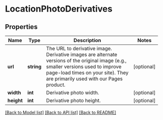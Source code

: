 # LocationPhotoDerivatives

## Properties
Name | Type | Description | Notes
------------ | ------------- | ------------- | -------------
**url** | **string** | The URL to derivative image. Derivative images are alternate versions of the original image (e.g., smaller versions used to improve page-load times on your site). They are primarily used with our Pages product. | [optional] 
**width** | **int** | Derivative photo width. | [optional] 
**height** | **int** | Derivative photo height. | [optional] 

[[Back to Model list]](../README.md#documentation-for-models) [[Back to API list]](../README.md#documentation-for-api-endpoints) [[Back to README]](../README.md)


